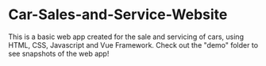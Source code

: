 # Car-Sales-and-Service-Website
This is a basic web app created for the sale and servicing of cars, using HTML, CSS, Javascript and Vue Framework.
Check out the "demo" folder to see snapshots of the web app!
